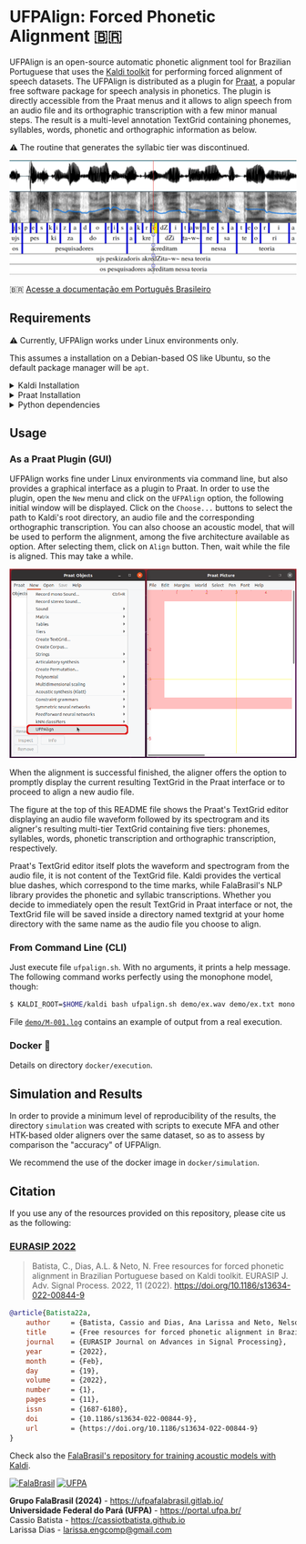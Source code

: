 # UFPAlign: Forced Phonetic Alignment :brazil:

UFPAlign is an open-source automatic phonetic alignment tool for Brazilian 
Portuguese that uses the [Kaldi toolkit](http://kaldi-asr.org/) for performing 
forced alignment of speech datasets. The UFPAlign is distributed as a plugin 
for [Praat](https://www.fon.hum.uva.nl/praat/), a popular free software package 
for speech analysis in phonetics. The plugin is directly accessible from the 
Praat menus and it allows to align speech from an audio file and its 
orthographic transcription with a few minor manual steps. The result is a 
multi-level annotation TextGrid containing phonemes, syllables, words, 
phonetic and orthographic information as below. 

:warning: The routine that generates the syllabic tier was discontinued.

![](doc/textgrid.png)

:brazil: [Acesse a documentação em Português Brasileiro](README.md)

## Requirements

:warning: Currently, UFPAlign works under Linux environments only.

This assumes a installation on a
Debian-based OS like Ubuntu, so the default package manager will be `apt`.

<details>
<summary>Kaldi Installation</summary>

First, clone the most current version of Kaldi from GitHub by typing the 
following into a shell:

```bash
$ git clone https://github.com/kaldi-asr/kaldi
```

Then, to install Kaldi tools, go to `kaldi/tools/` and first check the 
prerequisites for Kaldi and see if there are any system-level installations 
you need to do:

```bash
$ cd kaldi/tools
$ extras/check_dependencies.sh
```
Check the output carefully and install any prerequisites missing, like
`automake`, `svn`, and other stuff Kaldi depens on. :warning: The only
dependency you gotta ignore is Intel MKL library for linear algebra, as we'll
install another one later :warning:

Then, assuming you have 4 CPU cores available on your machine, run:

```bash
$ make -j 4
```

The last tool to install is OpenBLAS, the open-source linear algebra library
that can be used instead of Intel MKL. Beware this will use all cores on your
machine, even the hyperthreads if your processor has support to it.

```bash
$ extras/install_openblas.sh
```

Finally, install Kaldi `src`. No CUDA support is necessary.

```bash
$ cd kaldi/src
$ ./configure --shared
$ make depend -j 4
$ make -j 4
```

To guarantee Kaldi installation was successful, run the scripts on the yes/no
dataset. It doesn't take long to finish since the dataset is pretty small and
the pipeline only trains and decodes a monophone-bases model.

```bash
$ cd kaldi/egs/yesno/s5
$ bash run.sh
```

The last line should print the word error rate:

```text
%WER 0.00 [ 0 / 232, 0 ins, 0 del, 0 sub ] exp/mono0a/decode_test_yesno/wer_10_0.0
```
</details>

<details>
<summary>Praat Installation</summary>
To install the Linux version of Praat, you can either use `apt-get` by typing
into a shell:

```bash
$ sudo apt-get install praat
```

Or you can download a 64-bit binary executable on the 
[Praat download page](https://www.fon.hum.uva.nl/praat/praat6141_linux64.tar.gz).
Then, unpack it, creating the executable file praat. You can remove the tar
file.
</details>

<details>
<summary>Python dependencies</summary>
Other dependencies can be installed using Python's `pip` utility:

```bash
$ pip install requirements.txt
```
</details>


## Usage

### As a Praat Plugin (GUI)

UFPAlign works fine under Linux environments via command line, but also 
provides a graphical interface as a plugin to Praat. In order to use the 
plugin, open the `New` menu and click on the `UFPAlign` option, the following 
initial window will be displayed. Click on the `Choose...` buttons to select 
the path to Kaldi's root directory, an audio file  and the corresponding 
orthographic transcription. You can also choose an acoustic model, that will 
be used to perform the alignment, among the five architecture available as 
option. After selecting them, click on `Align` button. Then, wait while the 
file is aligned. This may take a while.

![](doc/praat_menu.png)


When the alignment is successful finished, the aligner offers the option to 
promptly display the current resulting TextGrid in the Praat interface or to 
proceed to align a new audio file. 

The figure at the top of this README file shows the Praat's
TextGrid editor displaying an audio file waveform followed by its 
spectrogram and its aligner's resulting multi-tier TextGrid containing five 
tiers: phonemes, syllables, words, phonetic transcription and orthographic 
transcription, respectively. 

Praat's TextGrid editor itself plots the waveform and spectrogram from the 
audio file, it is not content of the TextGrid file. 
Kaldi provides the vertical blue dashes, which correspond to the time marks, 
while FalaBrasil's NLP library provides the phonetic and syllabic 
transcriptions. Whether you decide to immediately open the result TextGrid in 
Praat interface or not, the TextGrid file will be saved inside a directory 
named textgrid at your home directory with the same name as the audio file you 
choose to align.

### From Command Line (CLI)

Just execute file `ufpalign.sh`. With no arguments, it prints a help message.
The following command works perfectly using the monophone model, though:

```bash
$ KALDI_ROOT=$HOME/kaldi bash ufpalign.sh demo/ex.wav demo/ex.txt mono
```

File [`demo/M-001.log`](demo/M-001.log) contains an example of output from a
real execution.

### Docker :whale:

Details on directory `docker/execution`.


## Simulation and Results

In order to provide a minimum level of reproducibility of the results, the
directory `simulation` was created with scripts to execute MFA and other
HTK-based older aligners over the same dataset, so as to assess by comparison 
the "accuracy" of UFPAlign.

We recommend the use of the docker image in `docker/simulation`.


## Citation

If you use any of the resources provided on this repository, please cite us
as the following:

### [EURASIP 2022](https://asp-eurasipjournals.springeropen.com/articles/10.1186/s13634-022-00844-9)

> Batista, C., Dias, A.L. & Neto, N.
> Free resources for forced phonetic alignment in Brazilian Portuguese based on Kaldi toolkit.
> EURASIP J. Adv. Signal Process. 2022, 11 (2022).
> https://doi.org/10.1186/s13634-022-00844-9

```bibtex
@article{Batista22a,
    author     = {Batista, Cassio and Dias, Ana Larissa and Neto, Nelson},
    title      = {Free resources for forced phonetic alignment in Brazilian Portuguese based on Kaldi toolkit},
    journal    = {EURASIP Journal on Advances in Signal Processing},
    year       = {2022},
    month      = {Feb},
    day        = {19},
    volume     = {2022},
    number     = {1},
    pages      = {11},
    issn       = {1687-6180},
    doi        = {10.1186/s13634-022-00844-9},
    url        = {https://doi.org/10.1186/s13634-022-00844-9}
}
```

Check also the
[FalaBrasil's repository for training acoustic models with Kaldi](https://github.com/falabrasil/kaldi-br).


[![FalaBrasil](https://gitlab.com/falabrasil/avatars/-/raw/main/logo_fb_git_footer.png)](https://ufpafalabrasil.gitlab.io/ "Visite o site do Grupo FalaBrasil") [![UFPA](https://gitlab.com/falabrasil/avatars/-/raw/main/logo_ufpa_git_footer.png)](https://portal.ufpa.br/ "Visite o site da UFPA")

__Grupo FalaBrasil (2024)__ - https://ufpafalabrasil.gitlab.io/      
__Universidade Federal do Pará (UFPA)__ - https://portal.ufpa.br/     
Cassio Batista - https://cassiotbatista.github.io    
Larissa Dias   - larissa.engcomp@gmail.com     
